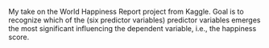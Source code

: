 My take on the World Happiness Report project from Kaggle. Goal is to recognize which of the (six predictor variables) predictor variables emerges the most significant influencing the dependent variable, i.e., the happiness score.
